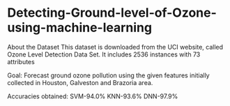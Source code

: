 # Detecting-Ground-level-of-Ozone-using-machine-learning
About the Dataset
This dataset is downloaded from the UCI website, called Ozone Level Detection Data Set. It includes 2536 instances with 73 attributes

Goal: Forecast ground ozone pollution using the given features initially collected in Houston, Galveston and Brazoria area.

Accuracies obtained: SVM-94.0% KNN-93.6% DNN-97.9%
